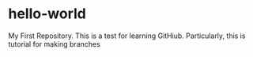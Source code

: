 # hello-world
My First Repository. This is a test for learning GitHiub. Particularly, this is tutorial for making branches

